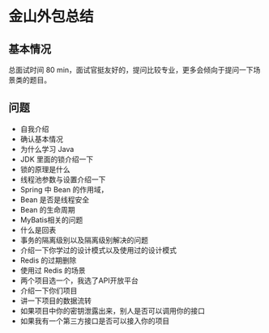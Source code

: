 # 金山外包总结



## 基本情况

总面试时间 80 min，面试官挺友好的，提问比较专业，更多会倾向于提问一下场景类的题目。



## 问题

* 自我介绍
* 确认基本情况
* 为什么学习 Java
* JDK 里面的锁介绍一下
* 锁的原理是什么
* 线程池参数与设置介绍一下
* Spring 中 Bean 的作用域，
* Bean 是否是线程安全
* Bean 的生命周期
* MyBatis相关的问题
* 什么是回表
* 事务的隔离级别以及隔离级别解决的问题
* 介绍一下你学过的设计模式以及使用过的设计模式
* Redis 的过期删除
* 使用过 Redis 的场景
* 两个项目选一个，我选了API开放平台
* 介绍一下你们项目
* 讲一下项目的数据流转
* 如果项目中你的密钥泄露出来，别人是否可以调用你的接口
* 如果我有一个第三方接口是否可以接入你的项目



